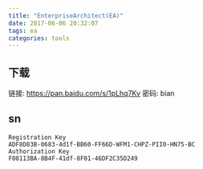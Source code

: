 ```yaml
---
title: "EnterpriseArchitect(EA)"
date: 2017-06-06 20:32:07
tags: ea
categories: tools
---
```


## 下载

链接: https://pan.baidu.com/s/1pLhq7Kv 密码: bian

## sn

```
Registration Key
ADF8D83B-0683-4d1f-BB60-FF66D-WFM1-CHPZ-PII0-HN75-BC
Authorization Key
F08113BA-8B4F-41df-8F01-46DF2C35D249
```

